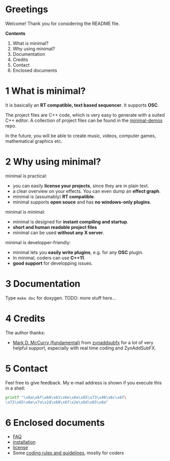 # Greetings
Welcome! Thank you for considering the README file.

**Contents**
  1. What is minimal?
  2. Why using minimal?
  3. Documentation
  4. Credits
  5. Contact
  6. Enclosed documents

# 1 What is minimal?
It is basically an **RT compatible, text based sequencer**. It supports **OSC**.

The project files are C++ code, which is very easy to generate with a suited
C++ editor. A collection of project files can be found in the
[minimal-demos](https://github.com/JohannesLorenz/minimal-demos) repo.

In the future, you will be able to create music, videos, computer games,
mathematical graphics etc.

# 2 Why using minimal?
minimal is practical:
  * you can easily **license your projects**, since they are in plain text.
  * a clear overview on your effects. You can even dump an **effect graph**.
  * minimal is (assumably) **RT compatible**.
  * minimal supports **open souce** and has **no windows-only plugins**.

minimal is minimal:
  * minimal is designed for **instant compiling and startup**.
  * **short and human readable project files**
  * minimal can be used **without any X server**.

minimal is developper-friendly:
  * minimal lets you **easily write plugins**, e.g. for any **OSC** plugin.
  * In minimal, coders can use **C++11**.
  * **good support** for developping issues.

# 3 Documentation
Type `make doc` for doxygen. TODO: more stuff here...

# 4 Credits
The author thanks:
  * [Mark D. McCurry (fundamental)](http://fundamental-code.com/) from
    [zynaddsubfx](http://zynaddsubfx.sourceforge.net/) for a lot of very
    helpful support, especially with real time coding and ZynAddSubFX.

# 5 Contact

Feel free to give feedback. My e-mail address is shown if you execute this in
a shell:
```sh
printf "\x6a\x6f\x68\x61\x6e\x6e\x65\x73\x40\x6c\x6f\
\x72\x65\x6e\x7a\x2d\x68\x6f\x2e\x6d\x65\x0a"
```

# 6 Enclosed documents
 * [FAQ](FAQ.md)
 * [installation](INSTALL.md)
 * [license](LICENSE.txt)
 * Some [coding rules and guidelines](RULES.md), mostly for coders
